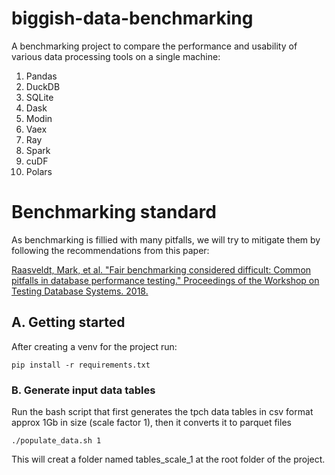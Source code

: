 # biggish-data-benchmarking
A benchmarking project to compare the performance and usability of various data processing tools on a single machine:

1. Pandas 
2. DuckDB  
3. SQLite 
4. Dask
5. Modin
6. Vaex
7. Ray
8. Spark
9. cuDF
10. Polars

# Benchmarking standard

As benchmarking is fillied with many pitfalls, we will try to mitigate them by following  the recommendations from this paper:

[Raasveldt, Mark, et al. "Fair benchmarking considered difficult: Common pitfalls in database performance testing." Proceedings of the Workshop on Testing Database Systems. 2018.
](https://t1mm3.github.io/assets/papers/dbtest18.pdf)



## A. Getting started

After creating a venv for the project run:

```
pip install -r requirements.txt
```


### B. Generate input data tables

Run the bash script that first generates the tpch data tables in csv format approx 1Gb in size (scale factor 1), then it converts it to parquet files
```
./populate_data.sh 1
```

This will creat a folder named tables_scale_1 at the root folder of the project. 
